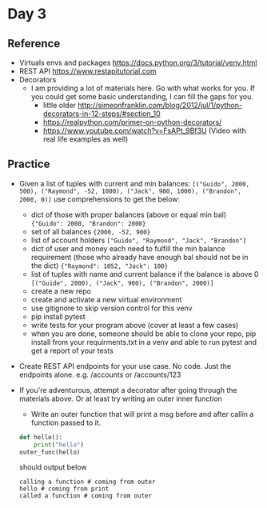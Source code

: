 # Day 3

## Reference

  - Virtuals envs and packages https://docs.python.org/3/tutorial/venv.html
  - REST API https://www.restapitutorial.com
  - Decorators
    - I am providing a lot of materials here. Go with what works for you. If you could get some basic understanding, I can fill the gaps for you.
        - little older http://simeonfranklin.com/blog/2012/jul/1/python-decorators-in-12-steps/#section_10
        - https://realpython.com/primer-on-python-decorators/
        - https://www.youtube.com/watch?v=FsAPt_9Bf3U (Video with real life examples as well) 

## Practice

  - Given a list of tuples with current and min balances:
    `[("Guido", 2000, 500), ("Raymond", -52, 1000), ("Jack", 900, 1000), ("Brandon", 2000, 0)]`
    use comprehensions to get the below:
    - dict of those with proper balances (above or equal min bal)
        `{"Guido": 2000, "Brandon": 2000}`
    - set of all balances
        `{2000, -52, 900}`
    - list of account holders
        `["Guido", "Raymond", "Jack", "Brandon"]`
    - dict of user and money each need to fulfill the min balance requirement (those who already have enough bal should not be in the dict)
        `{"Raymond": 1052, "Jack": 100}`
    - list of tuples with name and current balance if the balance is above 0
        `[("Guide", 2000), ("Jack", 900), ("Brandon", 2000)]`
    - create a new repo
    - create and activate a new virtual environment
    - use gitignore to skip version control for this venv
    - pip install pytest
    - write tests for your program above (cover at least a few cases)
    - when you are done, someone should be able to clone your repo, pip install from your requirments.txt in a venv and able to run pytest and get a report of your tests
  - Create REST API endpoints for your use case. No code. Just the endpoints alone. e.g. /accounts or /accounts/123
  - If you're adventurous, attempt a decorator after going through the materials above. Or at least try writing an outer inner function
    - Write an outer function that will print a msg before and after callin a function passed to it.

    ```python
    def hello():
        print("hello")
    outer_func(hello)
    ```
    
    should output below

    ```
    calling a function # coming from outer
    hello # coming from print
    called a function # coming from outer
    ```
